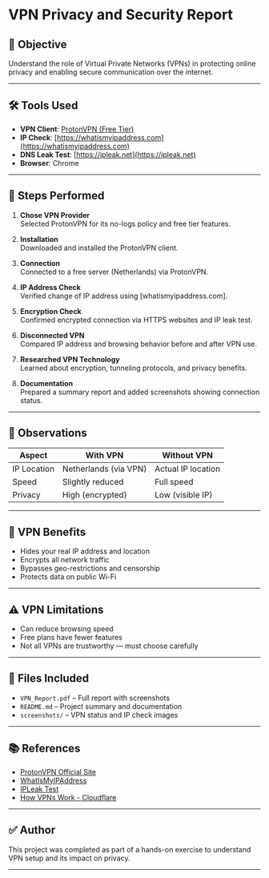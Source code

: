 # VPN Privacy and Security Report

## 📌 Objective
Understand the role of Virtual Private Networks (VPNs) in protecting online privacy and enabling secure communication over the internet.

---

## 🛠 Tools Used

- **VPN Client**: [ProtonVPN (Free Tier)](https://protonvpn.com/free-vpn/)  
- **IP Check**: [https://whatismyipaddress.com](https://whatismyipaddress.com)  
- **DNS Leak Test**: [https://ipleak.net](https://ipleak.net)  
- **Browser**: Chrome

---

## 🚀 Steps Performed

1. **Chose VPN Provider**  
   Selected ProtonVPN for its no-logs policy and free tier features.

2. **Installation**  
   Downloaded and installed the ProtonVPN client.

3. **Connection**  
   Connected to a free server (Netherlands) via ProtonVPN.

4. **IP Address Check**  
   Verified change of IP address using [whatismyipaddress.com].

5. **Encryption Check**  
   Confirmed encrypted connection via HTTPS websites and IP leak test.

6. **Disconnected VPN**  
   Compared IP address and browsing behavior before and after VPN use.

7. **Researched VPN Technology**  
   Learned about encryption, tunneling protocols, and privacy benefits.

8. **Documentation**  
   Prepared a summary report and added screenshots showing connection status.

---

## 🧪 Observations

| Aspect         | With VPN            | Without VPN         |
|----------------|---------------------|----------------------|
| IP Location    | Netherlands (via VPN) | Actual IP location  |
| Speed          | Slightly reduced     | Full speed           |
| Privacy        | High (encrypted)     | Low (visible IP)     |

---

## 🔐 VPN Benefits

- Hides your real IP address and location
- Encrypts all network traffic
- Bypasses geo-restrictions and censorship
- Protects data on public Wi-Fi

---

## ⚠️ VPN Limitations

- Can reduce browsing speed
- Free plans have fewer features
- Not all VPNs are trustworthy — must choose carefully

---

## 📎 Files Included

- `VPN_Report.pdf` – Full report with screenshots
- `README.md` – Project summary and documentation
- `screenshots/` – VPN status and IP check images

---

## 📚 References

- [ProtonVPN Official Site](https://protonvpn.com)
- [WhatIsMyIPAddress](https://whatismyipaddress.com)
- [IPLeak Test](https://ipleak.net)
- [How VPNs Work - Cloudflare](https://www.cloudflare.com/learning/privacy/what-is-a-vpn/)

---

## ✅ Author

This project was completed as part of a hands-on exercise to understand VPN setup and its impact on privacy.

---

